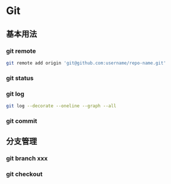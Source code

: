 # Git

## 基本用法

### git remote

```bash
git remote add origin 'git@github.com:username/repo-name.git'
```
### git status

### git log
```bash
git log --decorate --oneline --graph --all
```

### git commit



## 分支管理
### git branch xxx

### git checkout 
